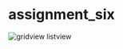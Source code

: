 # assignment_six


![gridview listview](https://github.com/HossainRobin/grid-list-snackbar/assets/88034943/0f964ddc-c5f6-4d8c-af53-0f06acb87b4d)
